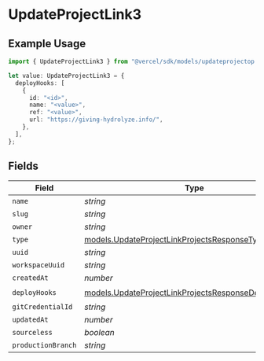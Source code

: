 # UpdateProjectLink3

## Example Usage

```typescript
import { UpdateProjectLink3 } from "@vercel/sdk/models/updateprojectop.js";

let value: UpdateProjectLink3 = {
  deployHooks: [
    {
      id: "<id>",
      name: "<value>",
      ref: "<value>",
      url: "https://giving-hydrolyze.info/",
    },
  ],
};
```

## Fields

| Field                                                                                                              | Type                                                                                                               | Required                                                                                                           | Description                                                                                                        |
| ------------------------------------------------------------------------------------------------------------------ | ------------------------------------------------------------------------------------------------------------------ | ------------------------------------------------------------------------------------------------------------------ | ------------------------------------------------------------------------------------------------------------------ |
| `name`                                                                                                             | *string*                                                                                                           | :heavy_minus_sign:                                                                                                 | N/A                                                                                                                |
| `slug`                                                                                                             | *string*                                                                                                           | :heavy_minus_sign:                                                                                                 | N/A                                                                                                                |
| `owner`                                                                                                            | *string*                                                                                                           | :heavy_minus_sign:                                                                                                 | N/A                                                                                                                |
| `type`                                                                                                             | [models.UpdateProjectLinkProjectsResponseType](../models/updateprojectlinkprojectsresponsetype.md)                 | :heavy_minus_sign:                                                                                                 | N/A                                                                                                                |
| `uuid`                                                                                                             | *string*                                                                                                           | :heavy_minus_sign:                                                                                                 | N/A                                                                                                                |
| `workspaceUuid`                                                                                                    | *string*                                                                                                           | :heavy_minus_sign:                                                                                                 | N/A                                                                                                                |
| `createdAt`                                                                                                        | *number*                                                                                                           | :heavy_minus_sign:                                                                                                 | N/A                                                                                                                |
| `deployHooks`                                                                                                      | [models.UpdateProjectLinkProjectsResponseDeployHooks](../models/updateprojectlinkprojectsresponsedeployhooks.md)[] | :heavy_check_mark:                                                                                                 | N/A                                                                                                                |
| `gitCredentialId`                                                                                                  | *string*                                                                                                           | :heavy_minus_sign:                                                                                                 | N/A                                                                                                                |
| `updatedAt`                                                                                                        | *number*                                                                                                           | :heavy_minus_sign:                                                                                                 | N/A                                                                                                                |
| `sourceless`                                                                                                       | *boolean*                                                                                                          | :heavy_minus_sign:                                                                                                 | N/A                                                                                                                |
| `productionBranch`                                                                                                 | *string*                                                                                                           | :heavy_minus_sign:                                                                                                 | N/A                                                                                                                |